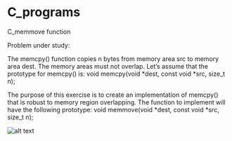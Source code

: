 # C_programs

C_memmove function

 Problem under study:

   The memcpy() function copies n bytes from memory area src to memory area dest. The memory areas
   must not overlap. Let’s assume that the prototype for memcpy() is:
   void memcpy(void *dest, const void *src, size_t n);

   The purpose of this exercise is to create an implementation of memcpy() that is robust to memory
   region overlapping. The function to implement will have the following prototype:
   void memmove(void *dest, const void *src, size_t n);

 
 ![alt text](https://github.com/wirnemc/C_programs/blob/Feature/C_memmove/C_memmove/Captura%20de%20pantalla%202018-10-12%20a%20las%2019.58.50.png)
